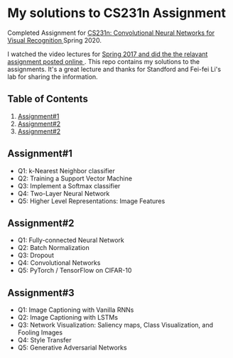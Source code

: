 # My solutions to CS231n Assignment
Completed Assignment for <a href = "https://cs231n.github.io/" > CS231n: Convolutional Neural Networks for Visual Recognition </a> Spring 2020. 

I watched the video lectures for <a href = "https://www.youtube.com/playlist?list=PLC1qU-LWwrF64f4QKQT-Vg5Wr4qEE1Zxk" > Spring 2017 and did the the relavant assignment posted <a href = "https://cs231n.github.io/" > online </a>. This repo contains my solutions to the assignments. It's a great lecture and thanks for Standford and Fei-fei Li's lab for sharing the information.

## Table of Contents
1. [Assignment#1](README.md#Assignment#1)
2. [Assignment#2](README.md#Assignment#2)
3. [Assignment#2](README.md#Assignment#2)

## Assignment#1 <a href = "https://cs231n.github.io/assignments2020/assignment1/">  </a>
- Q1: k-Nearest Neighbor classifier
- Q2: Training a Support Vector Machine
- Q3: Implement a Softmax classifier
- Q4: Two-Layer Neural Network
- Q5: Higher Level Representations: Image Features
## Assignment#2 <a href = "https://cs231n.github.io/assignments2020/assignment2/">  </a>
- Q1: Fully-connected Neural Network
- Q2: Batch Normalization
- Q3: Dropout
- Q4: Convolutional Networks
- Q5: PyTorch / TensorFlow on CIFAR-10
## Assignment#3
- Q1: Image Captioning with Vanilla RNNs
- Q2: Image Captioning with LSTMs
- Q3: Network Visualization: Saliency maps, Class Visualization, and Fooling Images 
- Q4: Style Transfer
- Q5: Generative Adversarial Networks
